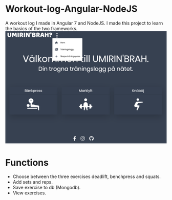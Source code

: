 # Workout-log-Angular-NodeJS
A workout log I made in Angular 7 and NodeJS. I made this project to learn the basics of the two frameworks.
![home](home.png)

# Functions
* Choose between the three exercises deadlift, benchpress and squats.
* Add sets and reps.
* Save exercise to db (Mongodb).
* View exercises.
